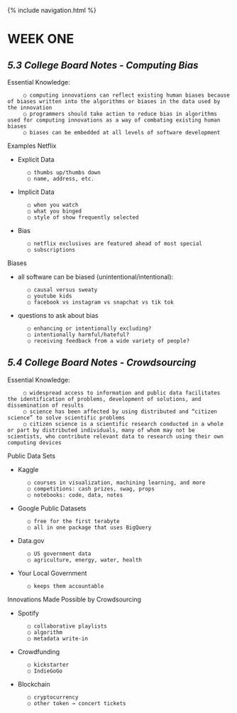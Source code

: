 
{% include navigation.html %}

# WEEK ONE

## _**5.3 College Board Notes - Computing Bias**_

Essential Knowledge:

         ○ computing innovations can reflect existing human biases because of biases written into the algorithms or biases in the data used by the innovation
         ○ programmers should take action to reduce bias in algorithms used for computing innovations as a way of combating existing human biases
         ○ biases can be embedded at all levels of software development

Examples
Netflix
- Explicit Data

         ○ thumbs up/thumbs down
         ○ name, address, etc.
- Implicit Data

         ○ when you watch
         ○ what you binged
         ○ style of show frequently selected 
- Bias

         ○ netflix exclusives are featured ahead of most special
         ○ subscriptions

Biases
- all software can be biased (unintentional/intentional):

         ○ causal versus sweaty
         ○ youtube kids
         ○ facebook vs instagram vs snapchat vs tik tok
- questions to ask about bias

         ○ enhancing or intentionally excluding?
         ○ intentionally harmful/hateful?
         ○ receiving feedback from a wide variety of people?


## _**5.4 College Board Notes - Crowdsourcing**_

Essential Knowledge:

         ○ widespread access to information and public data facilitates the identification of problems, development of solutions, and dissemination of results
         ○ science has been affected by using distributed and “citizen science” to solve scientific problems 
         ○ citizen science is a scientific research conducted in a whole or part by distributed individuals, many of whom may not be scientists, who contribute relevant data to research using their own computing devices

Public Data Sets

- Kaggle

         ○ courses in visualization, machining learning, and more
         ○ competitions: cash prizes, swag, props
         ○ notebooks: code, data, notes
- Google Public Datasets

         ○ free for the first terabyte
         ○ all in one package that uses BigQuery 
- Data.gov

         ○ US government data
         ○ agriculture, energy, water, health
- Your Local Government

         ○ keeps them accountable


Innovations Made Possible by Crowdsourcing
- Spotify

         ○ collaborative playlists
         ○ algorithm
         ○ metadata write-in
- Crowdfunding

         ○ kickstarter
         ○ IndieGoGo
- Blockchain

         ○ cryptocurrency
         ○ other token → concert tickets
